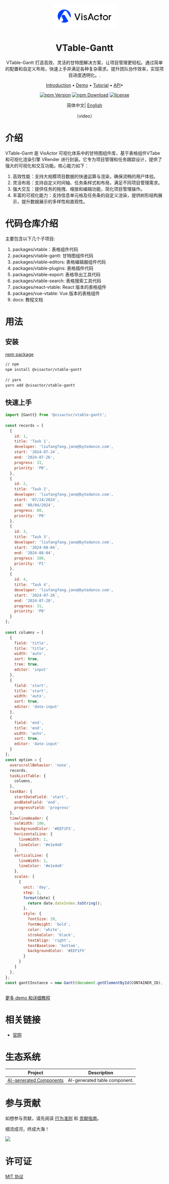 <div align="center">
  <a href="" target="_blank">
    <img alt="VisActor Logo" width="200" src="https://github.com/VisActor/.github/blob/main/profile/500_200.svg"/>
  </a>
</div>

<div align="center">
  <h1>VTable-Gantt</h1>
</div>

<div align="center">

VTable-Gantt 打造高效、灵活的甘特图解决方案，让项目管理更轻松。通过简单的配置和自定义布局，快速上手并满足各种复杂需求。提升团队协作效率，实现项目进度透明化。.

<p align="center">
  <a href="https://visactor.io/vtable/guide/gantt/introduction">Introduction</a> •
  <a href="https://visactor.io/vtable/demo/gantt/gantt-basic">Demo</a> •
  <a href="https://visactor.io/vtable/guide/gantt/Getting_Started">Tutorial</a> •
  <a href="https://visactor.io/vtable/option/Gantt">API</a>•
</p>

[![npm Version](https://img.shields.io/npm/v/@visactor/vtable-gantt.svg)](https://www.npmjs.com/package/@visactor/vtable-gantt)
[![npm Download](https://img.shields.io/npm/dm/@visactor/vtable-gantt.svg)](https://www.npmjs.com/package/@visactor/vtable-gantt)
[![license](https://img.shields.io/badge/license-MIT-blue.svg)](https://github.com/visactor/vtable/blob/main/LICENSE)

</div>

<div align="center">

简体中文| [English](./README.md)

</div>

<div align="center">

（video）

</div>

# 介绍

VTable-Gantt 是 VisActor 可视化体系中的甘特图组件库，基于表格组件VTabe和可视化渲染引擎 VRender 进行封装。它专为项目管理和任务跟踪设计，提供了强大的可视化和交互功能。核心能力如下：

1. 高效性能：支持大规模项目数据的快速运算与渲染，确保流畅的用户体验。
2. 灵活布局：支持自定义时间轴、任务条样式和布局，满足不同项目管理需求。
3. 强大交互：提供任务的拖拽、缩放和编辑功能，简化项目管理操作。
4. 丰富的可视化能力：支持信息单元格及任务条的自定义渲染，提供树形结构展示，提升数据展示的多样性和直观性。

# 代码仓库介绍

主要包含以下几个子项目:

1. packages/vtable：表格组件代码
2. packages/vtable-gantt: 甘特图组件代码
3. packages/vtable-editors: 表格编辑器组件代码
4. packages/vtable-plugins: 表格插件代码
5. packages/vtable-export: 表格导出工具代码
6. packages/vtable-search: 表格搜索工具代码
7. packages/react-vtable: React 版本的表格组件
8. packages/vue-vtable: Vue 版本的表格组件
9. docs: 教程文档

# 用法

## 安装

[npm package](https://www.npmjs.com/package/@visactor/vtable)

```bash
// npm
npm install @visactor/vtable-gantt

// yarn
yarn add @visactor/vtable-gantt
```

## 快速上手

```javascript
import {Gantt} from '@visactor/vtable-gantt';

const records = [
  {
    id: 1,
    title: 'Task 1',
    developer: 'liufangfang.jane@bytedance.com',
    start: '2024-07-24',
    end: '2024-07-26',
    progress: 31,
    priority: 'P0',
  },
  {
    id: 2,
    title: 'Task 2',
    developer: 'liufangfang.jane@bytedance.com',
    start: '07/24/2024',
    end: '08/04/2024',
    progress: 60,
    priority: 'P0'
  },
  {
    id: 3,
    title: 'Task 3',
    developer: 'liufangfang.jane@bytedance.com',
    start: '2024-08-04',
    end: '2024-08-04',
    progress: 100,
    priority: 'P1'
  },
  {
    id: 4,
    title: 'Task 4',
    developer: 'liufangfang.jane@bytedance.com',
    start: '2024-07-26',
    end: '2024-07-28',
    progress: 31,
    priority: 'P0'
  }
];

const columns = [
  {
    field: 'title',
    title: 'title',
    width: 'auto',
    sort: true,
    tree: true,
    editor: 'input'
  },
  {
    field: 'start',
    title: 'start',
    width: 'auto',
    sort: true,
    editor: 'date-input'
  },
  {
    field: 'end',
    title: 'end',
    width: 'auto',
    sort: true,
    editor: 'date-input'
  }
];
const option = {
  overscrollBehavior: 'none',
  records,
  taskListTable: {
    columns,
  },
  taskBar: {
    startDateField: 'start',
    endDateField: 'end',
    progressField: 'progress'
  },
  timelineHeader: {
    colWidth: 100,
    backgroundColor: '#EEF1F5',
    horizontalLine: {
      lineWidth: 1,
      lineColor: '#e1e4e8'
    },
    verticalLine: {
      lineWidth: 1,
      lineColor: '#e1e4e8'
    },
    scales: [
      {
        unit: 'day',
        step: 1,
        format(date) {
          return date.dateIndex.toString();
        },
        style: {
          fontSize: 20,
          fontWeight: 'bold',
          color: 'white',
          strokeColor: 'black',
          textAlign: 'right',
          textBaseline: 'bottom',
          backgroundColor: '#EEF1F5'
        }
      }
    ]
  },
};
const ganttInstance = new Gantt(document.getElementById(CONTAINER_ID), option);

```

##

[更多 demo 和详细教程](https://visactor.io/vtable)

# 相关链接

- [官网](https://visactor.io/vtable)

# 生态系统

| Project                                                     | Description                                                                            |
| ----------------------------------------------------------- | -------------------------------------------------------------------------------------- |
| [AI-generated Components](https://visactor.io/ai-vtable)    | AI-generated table component.                                                          |

# 参与贡献

如想参与贡献，请先阅读 [行为准则](./CODE_OF_CONDUCT.md) 和 [贡献指南](./CONTRIBUTING.zh-CN.md)。

细流成河，终成大海！

<a href="https://github.com/visactor/vtable/graphs/contributors"><img src="https://contrib.rocks/image?repo=visactor/vtable" /></a>

# 许可证

[MIT 协议](./LICENSE)
